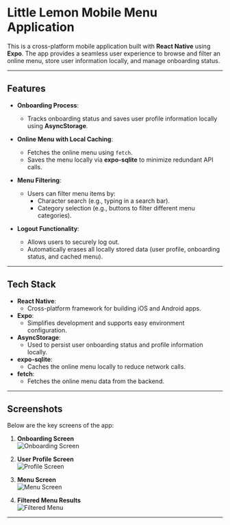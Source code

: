 # Little Lemon Mobile Menu Application

This is a cross-platform mobile application built with **React Native** using **Expo**. The app provides a seamless user experience to browse and filter an online menu, store user information locally, and manage onboarding status.

---

## Features

- **Onboarding Process**:
    - Tracks onboarding status and saves user profile information locally using **AsyncStorage**.

- **Online Menu with Local Caching**:
    - Fetches the online menu using `fetch`.
    - Saves the menu locally via **expo-sqlite** to minimize redundant API calls.

- **Menu Filtering**:
    - Users can filter menu items by:
        - Character search (e.g., typing in a search bar).
        - Category selection (e.g., buttons to filter different menu categories).

- **Logout Functionality**:
    - Allows users to securely log out.
    - Automatically erases all locally stored data (user profile, onboarding status, and cached menu).

---

## Tech Stack

- **React Native**:
    - Cross-platform framework for building iOS and Android apps.
- **Expo**:
    - Simplifies development and supports easy environment configuration.
- **AsyncStorage**:
    - Used to persist user onboarding status and profile information locally.
- **expo-sqlite**:
    - Caches the online menu locally to reduce network calls.
- **fetch**:
    - Fetches the online menu data from the backend.

---

## Screenshots

Below are the key screens of the app:

1. **Onboarding Screen**  
   ![Onboarding Screen](onboarding.png)

2. **User Profile Screen**  
   ![Profile Screen](profile.png)

3. **Menu Screen**  
   ![Menu Screen](menu.png)

4. **Filtered Menu Results**  
   ![Filtered Menu](filteredMenu.png)

---

